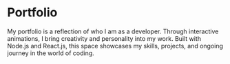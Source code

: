 # Portfolio
My portfolio is a reflection of who I am as a developer. Through interactive animations, I bring creativity and personality into my work. Built with Node.js and React.js, this space showcases my skills, projects, and ongoing journey in the world of coding.
